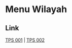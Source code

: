 # Menu Wilayah

## Link

[TPS 001](https://github.com/gigit-pemilu/pemilu-2024-81-maluku/tree/main/pileg-dpr/hitung-suara/sub/81-maluku/sub/04-buru/sub/14-teluk-kaiely/sub/2004-kaki-air/sub/001-tps)
 | 
[TPS 002](https://github.com/gigit-pemilu/pemilu-2024-81-maluku/tree/main/pileg-dpr/hitung-suara/sub/81-maluku/sub/04-buru/sub/14-teluk-kaiely/sub/2004-kaki-air/sub/002-tps)

